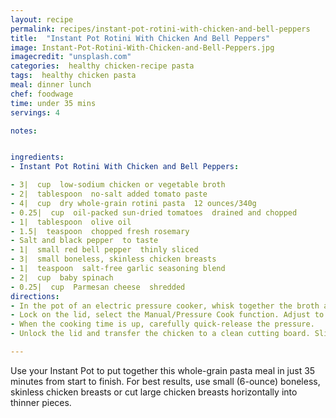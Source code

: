 ```yaml
---
layout: recipe
permalink: recipes/instant-pot-rotini-with-chicken-and-bell-peppers
title:  "Instant Pot Rotini With Chicken And Bell Peppers"
image: Instant-Pot-Rotini-With-Chicken-and-Bell-Peppers.jpg
imagecredit: "unsplash.com"
categories:  healthy chicken-recipe pasta
tags:  healthy chicken pasta
meal: dinner lunch
chef: foodwage
time: under 35 mins
servings: 4

notes:


ingredients:
- Instant Pot Rotini With Chicken and Bell Peppers:

- 3|  cup  low-sodium chicken or vegetable broth
- 2|  tablespoon  no-salt added tomato paste
- 4|  cup  dry whole-grain rotini pasta  12 ounces/340g
- 0.25|  cup  oil-packed sun-dried tomatoes  drained and chopped
- 1|  tablespoon  olive oil
- 1.5|  teaspoon  chopped fresh rosemary
- Salt and black pepper  to taste
- 1|  small red bell pepper  thinly sliced
- 3|  small boneless, skinless chicken breasts
- 1|  teaspoon  salt-free garlic seasoning blend
- 2|  cup  baby spinach
- 0.25|  cup  Parmesan cheese  shredded
directions:
- In the pot of an electric pressure cooker, whisk together the broth and tomato paste until the tomato paste is dissolved. Add the pasta, sun-dried tomatoes, olive oil, rosemary, 0.25| teaspoon salt and several grinds of pepper. Stir to combine. Place the bell peppers on top of the pasta. Season the chicken with the garlic seasoning and place on top of the pasta mixture, do not stir.
- Lock on the lid, select the Manual/Pressure Cook function. Adjust to high pressure and set timer for 4 minutes. Make sure the steam valve is in the “sealing” position.
- When the cooking time is up, carefully quick-release the pressure.
- Unlock the lid and transfer the chicken to a clean cutting board. Slice the meat into bite-size pieces and return them to the pot. Add the spinach and cheese and stir to wilt the spinach. Serve immediately.

---
```


Use your Instant Pot to put together this whole-grain pasta meal in just 35 minutes from start to finish. For best results, use small (6-ounce) boneless, skinless chicken breasts or cut large chicken breasts horizontally into thinner pieces.